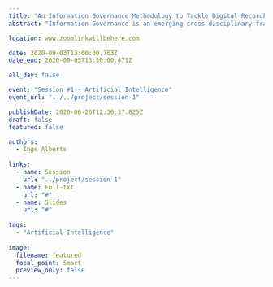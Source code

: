 ```yaml
---
title: "An Information Governance Methodology to Tackle Digital Recordkeeping Challenges: The Convergence of Artificial Intelligence, Business Analysis and Information Architecture"
abstract: "Information Governance is an emerging cross-disciplinary framework to ensure the proper management of information within organizations. This paper presents a five-step methodology to implement Information Governance comprising 1) Information Management Need and Capacity Analysis; 2) Functional Analysis; 3) Process Analysis; 4) Information Architecture Development; and 5) Natural Language Processing Requirement Specifications and Iteration. Within this methodology, principles and techniques borrowed from the disciplines of Artificial Intelligence, Business Analysis and Information Architecture converge to tackle various digital recordkeeping challenges."

location: www.zoomlinkwillbehere.com

date: 2020-09-03T13:00:00.763Z
date_end: 2020-09-03T13:30:00.471Z

all_day: false

event: "Session #1 - Artificial Intelligence"
event_url: "../../project/session-1"

publishDate: 2020-06-26T12:36:37.825Z
draft: false
featured: false

authors:
  - Inge Alberts
  
links:
  - name: Session
    url: "../project/session-1"
  - name: Full-txt
    url: "#"
  - name: Slides
    url: "#"
  
tags:
  - "Artificial Intelligence"
  
image:
  filename: featured
  focal_point: Smart
  preview_only: false
---
```

